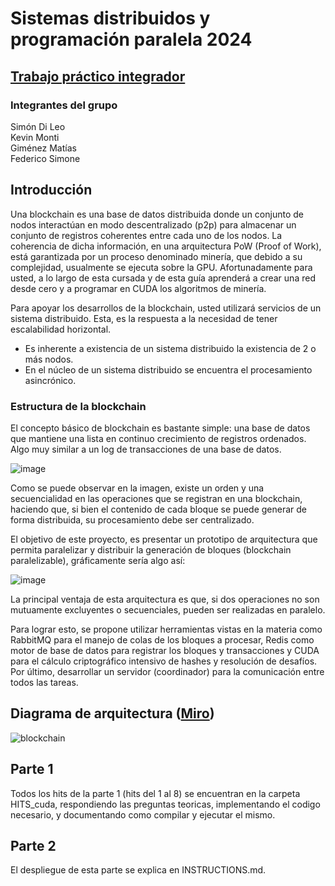 # Sistemas distribuidos y programación paralela 2024

## [Trabajo práctico integrador](https://docs.google.com/document/d/14f0_gtVplWhJ0CAvfwddja1G_Ed--CjNQREekO_lZQs/edit?usp=sharing)

### Integrantes del grupo

Simón Di Leo <br>
Kevin Monti <br>
Giménez Matías <br>
Federico Simone

## Introducción

Una blockchain es una base de datos distribuida donde un conjunto de nodos interactúan en modo descentralizado (p2p) para almacenar un conjunto de registros coherentes entre cada uno de los nodos.
La coherencia de dicha información, en una arquitectura PoW (Proof of Work), está garantizada por un proceso denominado minería, que debido a su complejidad, usualmente se ejecuta sobre la GPU.
Afortunadamente para usted, a lo largo de esta cursada y de esta guía aprenderá a crear una red desde cero y a programar en CUDA los algoritmos de minería.

Para apoyar los desarrollos de la blockchain, usted utilizará servicios de un sistema distribuido. Esta, es la respuesta a la necesidad de tener escalabilidad horizontal.

-   Es inherente a existencia de un sistema distribuido la existencia de 2 o más nodos.
-   En el núcleo de un sistema distribuido se encuentra el procesamiento asincrónico.

### Estructura de la blockchain

El concepto básico de blockchain es bastante simple: una base de datos que mantiene una lista en continuo crecimiento de registros ordenados. Algo muy similar a un log de transacciones de una base de datos.

![image](https://github.com/SimonDiLeoGIT/SDyPP-TPIntegrador/assets/117539520/91822796-9a0d-4a56-a893-56268c2aa71b)

Como se puede observar en la imagen, existe un orden y una secuencialidad en las operaciones que se registran en una blockchain, haciendo que, si bien el contenido de cada bloque se puede generar de forma distribuida, su procesamiento debe ser centralizado.

El objetivo de este proyecto, es presentar un prototipo de arquitectura que permita paralelizar y distribuir la generación de bloques (blockchain paralelizable), gráficamente sería algo así:

![image](https://github.com/SimonDiLeoGIT/SDyPP-TPIntegrador/assets/117539520/533b08f5-608d-4d23-9cd9-564eb1bade40)

La principal ventaja de esta arquitectura es que, si dos operaciones no son mutuamente excluyentes o secuenciales, pueden ser realizadas en paralelo.

Para lograr esto, se propone utilizar herramientas vistas en la materia como RabbitMQ para el manejo de colas de los bloques a procesar, Redis como motor de base de datos para registrar los bloques y transacciones y CUDA para el cálculo criptográfico intensivo de hashes y resolución de desafíos. Por último, desarrollar un servidor (coordinador) para la comunicación entre todos las tareas.

## Diagrama de arquitectura ([Miro](https://miro.com/app/board/uXjVK_AxiMg=/?share_link_id=143461907782))

![blockchain](https://github.com/SimonDiLeoGIT/SDyPP-TPIntegrador/assets/117539520/250f3333-904c-4b1c-8c07-1c64f9ddb9e9)

## Parte 1

Todos los hits de la parte 1 (hits del 1 al 8) se encuentran en la carpeta HITS_cuda, respondiendo las preguntas teoricas, implementando el codigo necesario, y documentando como compilar y ejecutar el mismo.

## Parte 2

El despliegue de esta parte se explica en INSTRUCTIONS.md.
